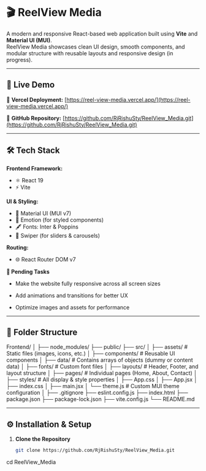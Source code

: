 # 🎬 ReelView Media

A modern and responsive React-based web application built using **Vite** and **Material UI (MUI)**.  
ReelView Media showcases clean UI design, smooth components, and modular structure with reusable layouts and responsive design (in progress).

---

## 🚀 Live Demo
🔗 **Vercel Deployment:** [https://reel-view-media.vercel.app/](https://reel-view-media.vercel.app/)

🔗 **GitHub Repository:** [https://github.com/RjRishuSty/ReelView_Media.git](https://github.com/RjRishuSty/ReelView_Media.git)

---

## 🛠️ Tech Stack

**Frontend Framework:**  
- ⚛️ React 19  
- ⚡ Vite  

**UI & Styling:**  
- 🎨 Material UI (MUI v7)  
- 💅 Emotion (for styled components)  
- 🖋️ Fonts: Inter & Poppins  
- 🧭 Swiper (for sliders & carousels)

**Routing:**  
- 🌐 React Router DOM v7  

**🧠 Pending Tasks**

- Make the website fully responsive across all screen sizes

- Add animations and transitions for better UX

- Optimize images and assets for performance

---

## 📁 Folder Structure

Frontend/
│
├── node_modules/
├── public/
├── src/
│ ├── assets/ # Static files (images, icons, etc.)
│ ├── components/ # Reusable UI components
│ ├── data/ # Contains arrays of objects (dummy or content data)
│ ├── fonts/ # Custom font files
│ ├── layouts/ # Header, Footer, and layout structure
│ ├── pages/ # Individual pages (Home, About, Contact)
│ ├── styles/ # All display & style properties
│ ├── App.css
│ ├── App.jsx
│ ├── index.css
│ ├── main.jsx
│ └── theme.js # Custom MUI theme configuration
│
├── .gitignore
├── eslint.config.js
├── index.html
├── package.json
├── package-lock.json
├── vite.config.js
└── README.md



---

## ⚙️ Installation & Setup

1. **Clone the Repository**
   ```bash
   git clone https://github.com/RjRishuSty/ReelView_Media.git
cd ReelView_Media

